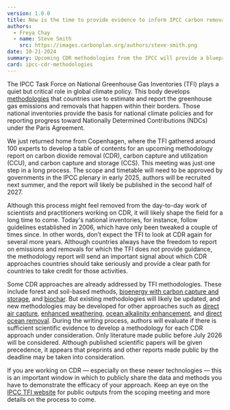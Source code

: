```yaml
---
version: 1.0.0
title: Now is the time to provide evidence to inform IPCC carbon removal reporting standards
authors:
  - Freya Chay
  - name: Steve Smith
    src: https://images.carbonplan.org/authors/steve-smith.png
date: 10-21-2024
summary: Upcoming CDR methodologies from the IPCC will provide a blueprint for national reporting of CDR. Now is the time to share evidence.
card: ipcc-cdr-methodologies
---
```


The IPCC Task Force on National Greenhouse Gas Inventories (TFI) plays a quiet but critical role in global climate policy. This body develops [methodologies](https://www.ipcc-nggip.iges.or.jp/public/index.html) that countries use to estimate and report the greenhouse gas emissions and removals that happen within their borders. Those national inventories provide the basis for national climate policies and for reporting progress toward Nationally Determined Contributions (NDCs) under the Paris Agreement.

We just returned home from Copenhagen, where the TFI gathered around 100 experts to develop a table of contents for an upcoming methodology report on carbon dioxide removal (CDR), carbon capture and utilization (CCU), and carbon capture and storage (CCS). This meeting was just one step in a long process. The scope and timetable will need to be approved by governments in the IPCC plenary in early 2025, authors will be recruited next summer, and the report will likely be published in the second half of 2027.

Although this process might feel removed from the day-to-day work of scientists and practitioners working on CDR, it will likely shape the field for a long time to come. Today's national inventories, for instance, follow guidelines established in 2006, which have only been tweaked a couple of times since. In other words, don’t expect the TFI to look at CDR again for several more years. Although countries always have the freedom to report on emissions and removals for which the TFI does not provide guidance, the methodology report will send an important signal about which CDR approaches countries should take seriously and provide a clear path for countries to take credit for those activities.

Some CDR approaches are already addressed by TFI methodologies. These include forest and soil-based methods, [bioenergy with carbon capture and storage](https://carbonplan.org/research/cdr-verification/beccs), and [biochar](https://carbonplan.org/research/cdr-verification/biochar). But existing methodologies will likely be updated, and new methodologies may be developed for other approaches such as [direct air capture](https://carbonplan.org/research/cdr-verification), [enhanced weathering](https://carbonplan.org/research/cdr-verification/enhanced-weathering), [ocean alkalinity enhancement](https://carbonplan.org/research/cdr-verification/ocean-alkalinity-enhancement-electrochemical), and [direct ocean removal](https://carbonplan.org/research/cdr-verification/direct-ocean-removal). During the writing process, authors will evaluate if there is sufficient scientific evidence to develop a methodology for each CDR approach under consideration. Only literature made public before July 2026 will be considered. Although published scientific papers will be given precedence, it appears that preprints and other reports made public by the deadline may be taken into consideration.

If you are working on CDR — especially on these newer technologies — this is an important window in which to publicly share the data and methods you have to demonstrate the efficacy of your approach. Keep an eye on the [IPCC TFI website](https://www.ipcc-nggip.iges.or.jp/meeting/meeting.html) for public outputs from the scoping meeting and more details on the process to come.
